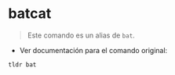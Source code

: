 # batcat

> Este comando es un alias de `bat`.

- Ver documentación para el comando original:

`tldr bat`
